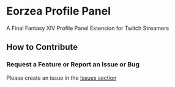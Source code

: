 # Eorzea Profile Panel

A Final Fantasy XIV Profile Panel Extension for Twitch Streamers

## How to Contribute

### Request a Feature or Report an Issue or Bug

Please create an issue in the [Issues section](https://github.com/bdejesus/twitch-xiv-profile/issues)
